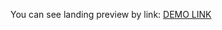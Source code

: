 You can see landing preview by link: [DEMO LINK](https://pavlomykhalov.github.io/test-task-landing/)
